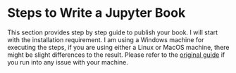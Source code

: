 Steps to Write a Jupyter Book
=======================

This section provides step by step guide to publish your book. I will start with the installation requirement. I am using a Windows machine for executing the steps, if you are using either a Linux or MacOS machine, there might be slight differences to the result. Please refer to the [original guide](https://jupyterbook.org/intro.html) if you run into any issue with your machine.
